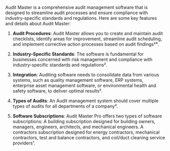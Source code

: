 Audit Master is a comprehensive audit management software that is designed to streamline audit processes and ensure compliance with industry-specific standards and regulations. Here are some key features and details about Audit Master:

1. **Audit Procedures**: Audit Master allows you to create and maintain audit checklists, identify areas for improvement, streamline audit scheduling, and implement corrective action processes based on audit findings²⁴.

2. **Industry-Specific Standards**: The software is fundamental for businesses concerned with risk management and compliance with industry-specific standards and regulations².

3. **Integration**: Auditing software needs to consolidate data from various systems, such as quality management software, ERP systems, enterprise asset management software, or environmental health and safety software, to deliver optimal results².

4. **Types of Audits**: An Audit management system should cover multiple types of audits for all departments of a company².

5. **Software Subscriptions**: Audit Master Pro offers two types of software subscriptions: A building subscription designed for building owners, managers, engineers, architects, and mechanical engineers. A contractors subscription designed for energy contractors, mechanical contractors, test and balance contractors, and coil/duct cleaning service providers¹.

